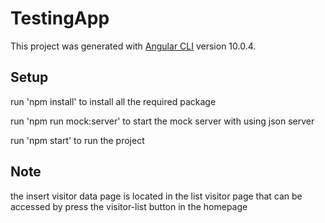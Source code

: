 # TestingApp

This project was generated with [Angular CLI](https://github.com/angular/angular-cli) version 10.0.4.

## Setup
run 'npm install' to install all the required package

run 'npm run mock:server' to start the mock server with using json server

run 'npm start' to run the project


## Note

the insert visitor data page is located in the list visitor page that can be accessed by press the visitor-list button in the homepage